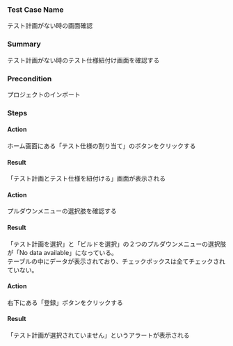 ### Test Case Name
テスト計画がない時の画面確認

### Summary
テスト計画がない時のテスト仕様紐付け画面を確認する

### Precondition
プロジェクトのインポート

### Steps

#### Action
ホーム画面にある「テスト仕様の割り当て」のボタンをクリックする
#### Result
「テスト計画とテスト仕様を紐付ける」画面が表示される

#### Action
プルダウンメニューの選択肢を確認する
#### Result
「テスト計画を選択」と「ビルドを選択」の２つのプルダウンメニューの選択肢が「No data available」になっている。  
テーブルの中にデータが表示されており、チェックボックスは全てチェックされていない。

#### Action
右下にある「登録」ボタンをクリックする
#### Result
「テスト計画が選択されていません」というアラートが表示される
